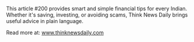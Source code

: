 This article #200 provides smart and simple financial tips for every Indian. Whether it's saving, investing, or avoiding scams, Think News Daily brings useful advice in plain language.

Read more at: www.thinknewsdaily.com
